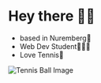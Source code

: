  # Hey there 🤙🏼

 - based in Nuremberg📍
 - Web Dev Student👩🏻‍🎓
 - Love Tennis🎾 

![Tennis Ball Image](https://images.unsplash.com/photo-1587280501635-68a0e82cd5ff?w=500&auto=format&fit=crop&q=60&ixlib=rb-4.0.3&ixid=M3wxMjA3fDB8MHxzZWFyY2h8N3x8dGVubmlzJTIwYmFsbHxlbnwwfHwwfHx8MA%3D%3D)

